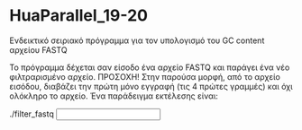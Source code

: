 # HuaParallel_19-20

Ενδεικτικό σειριακό πρόγραμμα για τον υπολογισμό του GC content αρχείου FASTQ

Το πρόγραμμα δέχεται σαν είσοδο ένα αρχείο FASTQ και παράγει ένα νέο φιλτραρισμένο αρχείο.
ΠΡΟΣΟΧΗ! Στην παρούσα μορφή, από το αρχείο εισόδου, διαβάζει την πρώτη μόνο εγγραφή (τις 4 πρώτες γραμμές) και όχι ολόκληρο το αρχείο.
Ένα παράδειγμα εκτέλεσης είναι:

./filter_fastq <input FASTQ file> <output filtered FASTQ file>
